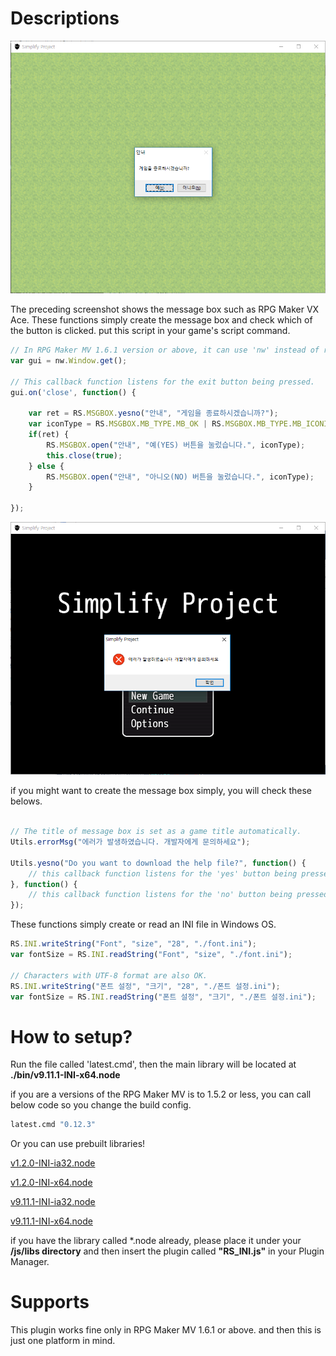 # Descriptions
![msgbox](test/msgbox_test_161.PNG)

The preceding screenshot shows the message box such as RPG Maker VX Ace. These functions simply create the message box and check which of the button is clicked. put this script in your game's script command.

```javascript
// In RPG Maker MV 1.6.1 version or above, it can use 'nw' instead of require('nw.gui')
var gui = nw.Window.get();

// This callback function listens for the exit button being pressed.
gui.on('close', function() {

    var ret = RS.MSGBOX.yesno("안내", "게임을 종료하시겠습니까?");
    var iconType = RS.MSGBOX.MB_TYPE.MB_OK | RS.MSGBOX.MB_TYPE.MB_ICONINFORMATION;
    if(ret) {
        RS.MSGBOX.open("안내", "예(YES) 버튼을 눌렀습니다.", iconType);
        this.close(true);
    } else {
        RS.MSGBOX.open("안내", "아니오(NO) 버튼을 눌렀습니다.", iconType);
    }

});
```

![errorMsg](test/errorMsg.PNG)

if you might want to create the message box simply, you will check these belows.

```javascript

// The title of message box is set as a game title automatically.
Utils.errorMsg("에러가 발생하였습니다. 개발자에게 문의하세요");

Utils.yesno("Do you want to download the help file?", function() {
    // this callback function listens for the 'yes' button being pressed.
}, function() {
    // this callback function listens for the 'no' button being pressed.
});
```

These functions simply create or read an INI file in Windows OS.

```javascript
RS.INI.writeString("Font", "size", "28", "./font.ini");
var fontSize = RS.INI.readString("Font", "size", "./font.ini");

// Characters with UTF-8 format are also OK.
RS.INI.writeString("폰트 설정", "크기", "28", "./폰트 설정.ini");
var fontSize = RS.INI.readString("폰트 설정", "크기", "./폰트 설정.ini");

```

# How to setup?
Run the file called 'latest.cmd', then the main library will be located at **./bin/v9.11.1-INI-x64.node**

if you are a versions of the RPG Maker MV is to 1.5.2 or less, you can call below code so you change the build config.

```cmd
latest.cmd "0.12.3"
```

Or you can use prebuilt libraries!

[v1.2.0-INI-ia32.node](https://github.com/biud436/MV/raw/master/Windows/INI/bin/v1.2.0-INI-ia32.node)

[v1.2.0-INI-x64.node](https://github.com/biud436/MV/raw/master/Windows/INI/bin/v1.2.0-INI-x64.node)

[v9.11.1-INI-ia32.node](https://github.com/biud436/MV/raw/master/Windows/INI/bin/v9.11.1-INI-ia32.node)

[v9.11.1-INI-x64.node](https://github.com/biud436/MV/raw/master/Windows/INI/bin/v9.11.1-INI-x64.node)

if you have the library called *.node already, please place it under your **/js/libs directory** and then
insert the plugin called **"RS_INI.js"** in your Plugin Manager.

# Supports
This plugin works fine only in RPG Maker MV 1.6.1 or above. and then this is just one platform in mind.